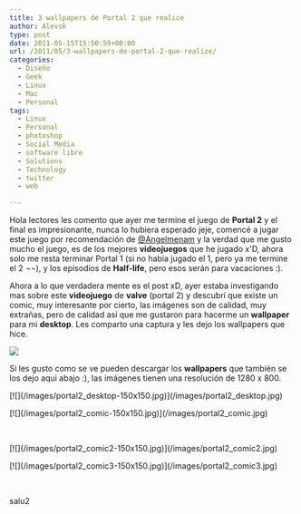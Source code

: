 ```yaml
---
title: 3 wallpapers de Portal 2 que realice
author: Alevsk
type: post
date: 2011-05-15T15:50:59+00:00
url: /2011/05/3-wallpapers-de-portal-2-que-realize/
categories:
  - Diseño
  - Geek
  - Linux
  - Mac
  - Personal
tags:
  - Linux
  - Personal
  - photoshop
  - Social Media
  - software libre
  - Solutions
  - Technology
  - twitter
  - web

---
```

Hola lectores les comento que ayer me termine el juego de **Portal 2** y el final es impresionante, nunca lo hubiera esperado jeje, comencé a jugar este juego por recomendación de [@Angelmenam][1] y la verdad que me gusto mucho el juego, es de los mejores **videojuegos** que he jugado x'D, ahora solo me resta terminar Portal 1 (si no había jugado el 1, pero ya me termine el 2 ¬¬), y los episodios de **Half-life**, pero esos serán para vacaciones :).

Ahora a lo que verdadera mente es el post xD, ayer estaba investigando mas sobre este **videojuego** de **valve** (portal 2) y descubrí que existe un comic, muy interesante por cierto, las imágenes son de calidad, muy extrañas, pero de calidad así que me gustaron para hacerme un **wallpaper** para mi **desktop**. Les comparto una captura y les dejo los wallpapers que hice.

[![](/images/portal2_desktop.jpg)](http://www.alevsk.com/2011/05/3-wallpapers-de-portal-2-que-realize/portal2_desktop/)

Si les gusto como se ve pueden descargar los **wallpapers** que también se los dejo aqui abajo :), las imágenes tienen una resolución de 1280 x 800.

<div class="gallery galleryid-1428 gallery-columns-2 gallery-size-thumbnail" id="gallery-2">
<dl class="gallery-item">
<dt class="gallery-icon landscape">
[![](/images/portal2_desktop-150x150.jpg)](/images/portal2_desktop.jpg)
</dt>
</dl>
<dl class="gallery-item">
<dt class="gallery-icon landscape">
[![](/images/portal2_comic-150x150.jpg)](/images/portal2_comic.jpg)
</dt>
</dl>
<br style="clear: both"/>
<dl class="gallery-item">
<dt class="gallery-icon landscape">
[![](/images/portal2_comic2-150x150.jpg)](/images/portal2_comic2.jpg)
</dt>
</dl>
<dl class="gallery-item">
<dt class="gallery-icon landscape">
[![](/images/portal2_comic3-150x150.jpg)](/images/portal2_comic3.jpg)
</dt>
</dl>
<br style="clear: both"/>
</div>

salu2

 [1]: http://twitter.com/Angelmenam